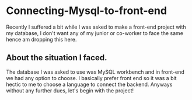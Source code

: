# Connecting-Mysql-to-front-end

Recently I suffered a bit while I was asked to make a front-end project with my database, I don't want any of my junior or co-worker to face the same hence am dropping this here. 


## About the situation I faced.

The database I was asked to use was MySQL workbench and in front-end we had any option to choose. I basically prefer front end so it was a bit hectic to me to choose a language to connect the backend. Anyways without any further dues, let's begin with the project!
